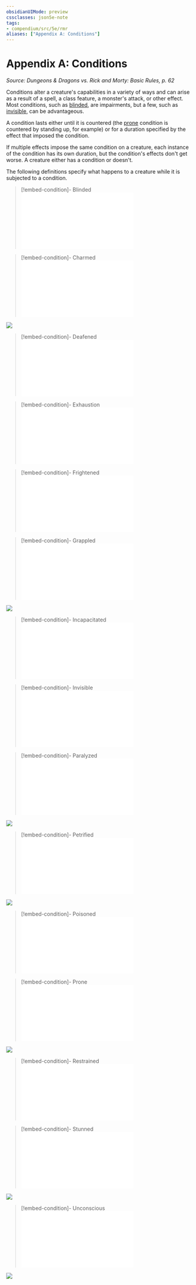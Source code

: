 ```yaml
---
obsidianUIMode: preview
cssclasses: json5e-note
tags:
- compendium/src/5e/rmr
aliases: ["Appendix A: Conditions"]
---
```

# Appendix A: Conditions
*Source: Dungeons & Dragons vs. Rick and Morty: Basic Rules, p. 62* 

Conditions alter a creature's capabilities in a variety of ways and can arise as a result of a spell, a class feature, a monster's attack, or other effect. Most conditions, such as [blinded](Mechanics/Rules/conditions.md#Blinded), are impairments, but a few, such as [invisible](Mechanics/Rules/conditions.md#Invisible), can be advantageous.

A condition lasts either until it is countered (the [prone](Mechanics/Rules/conditions.md#Prone) condition is countered by standing up, for example) or for a duration specified by the effect that imposed the condition.

If multiple effects impose the same condition on a creature, each instance of the condition has its own duration, but the condition's effects don't get worse. A creature either has a condition or doesn't.

The following definitions specify what happens to a creature while it is subjected to a condition.

> [!embed-condition]- Blinded
> ![Blinded](Mechanics/Rules/conditions.md#Blinded)

> [!embed-condition]- Charmed
> ![Charmed](Mechanics/Rules/conditions.md#Charmed)

![](https://raw.githubusercontent.com/5etools-mirror-3/5etools-img/main/book/RMR/147-ram-condition-charmed.webp#center)

> [!embed-condition]- Deafened
> ![Deafened](Mechanics/Rules/conditions.md#Deafened)

> [!embed-condition]- Exhaustion
> ![Exhaustion](Mechanics/Rules/conditions.md#Exhaustion)

> [!embed-condition]- Frightened
> ![Frightened](Mechanics/Rules/conditions.md#Frightened)

> [!embed-condition]- Grappled
> ![Grappled](Mechanics/Rules/conditions.md#Grappled)

![](https://raw.githubusercontent.com/5etools-mirror-3/5etools-img/main/book/RMR/148-ram-condition-grappled.webp#center)

> [!embed-condition]- Incapacitated
> ![Incapacitated](Mechanics/Rules/conditions.md#Incapacitated)

> [!embed-condition]- Invisible
> ![Invisible](Mechanics/Rules/conditions.md#Invisible)

> [!embed-condition]- Paralyzed
> ![Paralyzed](Mechanics/Rules/conditions.md#Paralyzed)

![](https://raw.githubusercontent.com/5etools-mirror-3/5etools-img/main/book/RMR/149-ram-condition-paralyzed.webp#center)

> [!embed-condition]- Petrified
> ![Petrified](Mechanics/Rules/conditions.md#Petrified)

![](https://raw.githubusercontent.com/5etools-mirror-3/5etools-img/main/book/RMR/150-ram-condition-petrified.webp#center)

> [!embed-condition]- Poisoned
> ![Poisoned](Mechanics/Rules/conditions.md#Poisoned)

> [!embed-condition]- Prone
> ![Prone](Mechanics/Rules/conditions.md#Prone)

![](https://raw.githubusercontent.com/5etools-mirror-3/5etools-img/main/book/RMR/151-ram-condition-prone.webp#center)

> [!embed-condition]- Restrained
> ![Restrained](Mechanics/Rules/conditions.md#Restrained)

> [!embed-condition]- Stunned
> ![Stunned](Mechanics/Rules/conditions.md#Stunned)

![](https://raw.githubusercontent.com/5etools-mirror-3/5etools-img/main/book/RMR/152-ram-condition-stunned.webp#center)

> [!embed-condition]- Unconscious
> ![Unconscious](Mechanics/Rules/conditions.md#Unconscious)

![](https://raw.githubusercontent.com/5etools-mirror-3/5etools-img/main/book/RMR/153-ram-condition-unconscious.webp#center)